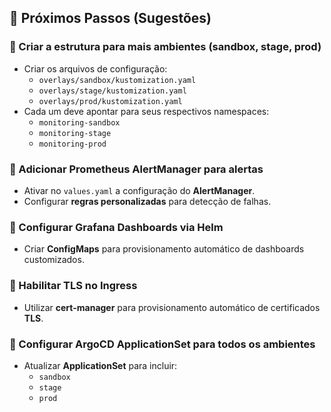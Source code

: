 ## 📌 Próximos Passos (Sugestões)

### 🔹 Criar a estrutura para mais ambientes (sandbox, stage, prod)
- Criar os arquivos de configuração:
  - `overlays/sandbox/kustomization.yaml`
  - `overlays/stage/kustomization.yaml`
  - `overlays/prod/kustomization.yaml`
- Cada um deve apontar para seus respectivos namespaces:
  - `monitoring-sandbox`
  - `monitoring-stage`
  - `monitoring-prod`

### 🔹 Adicionar Prometheus AlertManager para alertas
- Ativar no `values.yaml` a configuração do **AlertManager**.
- Configurar **regras personalizadas** para detecção de falhas.

### 🔹 Configurar Grafana Dashboards via Helm
- Criar **ConfigMaps** para provisionamento automático de dashboards customizados.

### 🔹 Habilitar TLS no Ingress
- Utilizar **cert-manager** para provisionamento automático de certificados **TLS**.

### 🔹 Configurar ArgoCD ApplicationSet para todos os ambientes
- Atualizar **ApplicationSet** para incluir:
  - `sandbox`
  - `stage`
  - `prod`